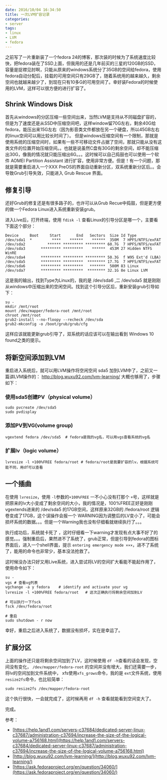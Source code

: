 ```yaml
---
date: 2016/10/04 16:34:50
title: 一次LVM扩容记录
categories:
- server
tags:
- linux
- LVM
- fedora
---
```


之前写了一片重新装了一个fedora 24的博客，那次装的时候为了系统速度比较快，把fedora装在了SSD上面，但我用的还是几年前买的三星的120GB的SSD，容量是捉襟见肘啊，只能从原来的windows系统分了35GB的空间给fedora，使用fedora自动分配后，挂载的可用空间只有29GB了，随着系统用的越来越久，剩余空间也就越来越少了，到现在只有10多G的可用空间了。幸好装Fedora的时候使用的LVM，这样可以很方便的进行扩容了。

## Shrink Windows Disk
首先从windows的分区压缩一些空间出来，当然LVM是支持从不同磁盘扩容的，但是为了速度还是从SSD中压缩空间吧，这样window留70G左右，剩余40G给fedora，能压出来15G左右（因为影音类文件都放在另一个硬盘，所以45GB左右的linux空间可以用比较长时间了）。
但是windows压缩空间有一个限制，那就是使用系统的压缩空间时，如果有一些不可移动文件占据了空间，那就只能从没有这类文件的位置开始压缩空间。。也就是说虽然C盘有30G的剩余空间，却不能压缩出30G，像我的情况就只能压缩出6G。。。这时候可以自己捣鼓也可以使用一个软件 AOMEI Partition Assistant 进行扩容，使用非常方便。但是！有一个问题，那就是需要重启进入一个XXX PreOS的界面自动重新分区，双系统重新分区后。。会导致Grub引导失效，只能进入 Grub Rescue 界面。

## 修复引导
还好Grub的修复还是有很多路子的，也许可以从Grub Recue中捣鼓，但是更方便的做一个Fedora Linux进入系统重新安装grub。
<!-- more -->
进入Live后，打开终端，使用 `fdisk -l` 查看Linux的引导分区是哪一个，主要看下面这个部分：

```
Device     Boot     Start       End   Sectors  Size Id Type
/dev/sda1  *         ****    ******    ******  350M  7 HPFS/NTFS/exFAT
/dev/sda2          ****** ********* ********* 60.7G  7 HPFS/NTFS/exFAT
/dev/sda3       ********* *********    ******  453M 27 Hidden NTFS WinRE
/dev/sda4       ********* ********* ********* 50.3G  f W95 Ext'd (LBA)
/dev/sda5       ********* *********  ******** 17.7G  7 HPFS/NTFS/exFAT
/dev/sda6       ********* *********   *******  500M 83 Linux
/dev/sda7       ********* *********  ******** 32.1G 8e Linux LVM
```

这是我的输出，找到Type为Linux的，我的是 /dev/sda6 ,二 /dev/sda5 就是刚刚从windows中压缩出来的空闲空间。找到这个引导分区后，重新安装grub引导如下：

```
su -
mkdir /mnt/root
mount /dev/mapper/fedora-root /mnt/root
chroot /mnt/root
grub2-install --no-floopy --recheck /dev/sda
grub2-mkconfig -o /boot/grub/grub/cfg
```
这样应该就能更新grub引导了，双系统的话应该可以在输出看到 Windows 10  found之类的提示。

## 将新空间添加到LVM
重启进入系统后，就可以用LVM操作将空闲空间 sda5 加到LVM中了，之前又一篇讲LVM操作的： http://blog.wuxu92.com/lvm-learning/ 大概也够用了，步骤如下：

### 使用sda5创建PV（physical volume）

```
sudo pvcreate /dev/sda5
sudo pvdisplay
```

### 添加PV到VG(volume group)

```
vgextend fedora /dev/sda5  # fedora是我的vg名，可以用vgs查看系统的vg名
```

### 扩展lv（logic volume）
```
lvresize -l +100%FREE fedora/root # fedora/root是我要扩容的lv，根据系统可能不同，用df可以查看
```

## 一个插曲
在使用 `lvresize`，使用 `-l`参数的`+100%FREE` 一不小心没有打那个 `+`号，这样就是把原来的lv大小变成了剩余空间的大小，我的情况是，100%FREE正好是刚刚 vgextends进来的 /dev/sda5 的17GB空间，这样原来32GB的 /fedora/root 逻辑卷变成了17GB，这个误操作会报一个 WARNING因为调整后的LV变小了，可能会损坏系统的数据。。。但是一个Warning我也没有仔细看就继续执行了。。。

执行成功后，系统就卡死了 ，这时仔细看一下warning才发现有点大事不好了的感觉。。。强制重启后，果然进不了系统了，grub正常，但是引导到fedora的图标界面后，进入一个shell界面，提示 `entering emergency mode ×××`，进不了系统了，能用的命令也非常少，基本没法抢救了。

这时候没办法只好又用Live系统，进入尝试将LV的空间扩大看能不能起作用了，使用命令如下：

```
su -
vgs # 查看vg列表
vgchange -a y fedora    # identify and activate your vg
lvresize -l +100%FREE fedora/root   # 这次正确执行将剩余空间加到LV

# 可以执行一下fsck
fsck /dev/fedora/root

# 重启
sudo shutdown - r now
```

幸好，重启之后进入系统了，数据没有损坏，实在是幸运了。

## 扩展分区
上面的操作还只是将剩余空间加到了LV，这时候使用 `df -h`查看的话会发现，空间没有变化， `/dev/mapper/fedora-root` 的空间并没有增大，我们还需要一步，将lv的空间加到文件系统中， xfs使用`xfs_grows`命令，我的是 `ext`文件系统，使用`resize2fs`命令，也比较简单：

```
sudo resize2fs /dev/mapper/fedora-root
```

这个执行很快，一会就完成了，这时候再用 `df -h` 查看就能看到空间变大了。

完成。


参考：

- [https://help.1and1.com/servers-c37684/dedicated-server-linux-c37687/administration-c37694/increase-the-size-of-the-logical-volume-a756168.html](https://help.1and1.com/servers-c37684/dedicated-server-linux-c37687/administration-c37694/increase-the-size-of-the-logical-volume-a756168.html)
- [http://blog.wuxu92.com/lvm-learning/](http://blog.wuxu92.com/lvm-learning/) 
- [https://ask.fedoraproject.org/en/question/34060/](https://ask.fedoraproject.org/en/question/34060/)


